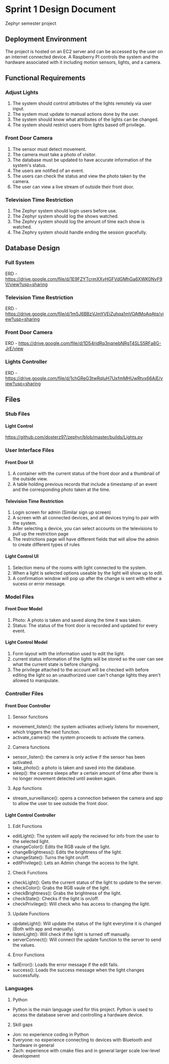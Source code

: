# Sprint 1 Design Document
Zephyr semester project

## Deployment Environment 
The project is hosted on an EC2 server and can be accessed by the user on an internet connected device. A Raspberry PI controls the system and the hardware associated with it including motion sensors, lights, and a camera. 

## Functional Requirements

### Adjust Lights
1. The system should control attributes of the lights remotely via user input.
2. The system must update to manual actions done by the user.
3. The system should know what attributes of the lights can be changed.
4. The system should restrict users from lights based off privilege.

### Front Door Camera
1. The sensor must detect movement.
2. The camera must take a photo of visitor.
3. The database must be updated to have accurate information of the system's status.
4. The users are notified of an event.
5. The users can check the status and view the photo taken by the camera.
6. The user can view a live stream of outside their front door.

### Television Time Restriction
1. The Zephyr system should login users before use.
2. The Zephyr system should log the shows watched.
3. The Zephry system should log the amount of time each show is watched.
4. The Zephry system should handle ending the session gracefully.

## Database Design

### Full System 
ERD - https://drive.google.com/file/d/1E9FZYTcrmXXyHGFVdGMhGa6XWK0NyF9V/view?usp=sharing

### Television Time Restriction
ERD - https://drive.google.com/file/d/1m5J6BBzVJmYVEjZuhqa1mVOAtMoAqAtq/view?usp=sharing

### Front Door Camera
ERD - https://drive.google.com/file/d/1D54ridRq3nqnebNRgT4SLS5RFa8G-JrE/view

### Lights Controller
ERD - https://drive.google.com/file/d/1chGReG3twRqIuH7UxfmMHUwRtvx66AjE/view?usp=sharing

## Files

### Stub Files
#### Light Control
https://github.com/dosterz97/zephyr/blob/master/builds/Lights.py

### User Interface Files

#### Front Door UI 
1. A container with the current status of the front door and a thumbnail of the outside view.
2. A table holding previous records that include a timestamp of an event and the corresponding photo taken at the time.

#### Television Time Restriction
1. Login screen for admin (Similar sign up screen)
2. A screen with all connected devices, and all devices trying to pair with the system. 
3. After selecting a device, you can select accounts on the televisions to pull up the restriction page
4. The restrictions page will have different fields that will allow the admin to create different types of rules

#### Light Control UI
1. Selection menu of the rooms with light connected to the system.
2. When a light is selected options useable by the light will show up to edit.
3. A confirmation window will pop up after the change is sent with either a sucess or error message.

### Model Files

#### Front Door Model
1. Photo: A photo is taken and saved along the time it was taken.
2. Status: The status of the front door is recorded and updated for every event.

#### Light Control Model
1. Form layout with the information used to edit the light.
2. current status information of the lights will be stored so the user can see what the current state is before changing.
3. The privilege attached to the account will be checked with before editing the light so an unauthorized user can't change lights they aren't allowed to manipulate.

### Controller Files

#### Front Door Controller
1. Sensor functions
* movement_listen(): the system activates actively listens for movement, which triggers the next function.
* activate_camera(): the system proceeds to activate the camera.

2. Camera functions
* sensor_listen(): the camera is only active if the sensor has been activated.
* take_photo(): a photo is taken and saved into the database.
* sleep(): the camera sleeps after a certain amount of time after there is no longer movement detected until awoken again.

3. App functions
* stream_surveillance(): opens a connection between the camera and app to allow the user to see outside the front door.

#### Light Control Controller
1. Edit Functions
* editLight(): The system will apply the recieved for info from the user to the selected light.
* changeColor(): Edits the RGB vaule of the light.
* changeBrightness(): Edits the brightness of the light.
* changeState(): Turns the light on/off.
* editPrivilege(): Lets an Admin change the access to the light.

2. Check Functions
* checkLight(): Gets the current status of the light to update to the server.
* checkColor(): Grabs the RGB vaule of the light.
* checkBrightness(): Grabs the brightness of the light.
* checkState(): Checks if the light is on/off.
* checkPrivilege(): Will check who has access to changing the light.

3. Update Functions
* updateLight(): Will update the status of the light everytime it is changed (Both with app and manually).
* listenLight(): Will check if the light is turned off manually.
* serverConnect(): Will connect the update function to the server to send the values.

4. Error Functions
* failError(): Loads the error message if the edit fails.
* success(): Loads the success message when the light changes successfully.

### Languages

1. Python
* Python is the main language used for this project. Python is used to access the database server and controlling a hardware device.
2. Skill gaps
* Jon: no experience coding in Python
* Everyone: no experience connecting to devices with Bluetooth and hardware in general
* Zach: experience with cmake files and in general larger scale low-level development
